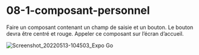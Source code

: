 # 08-1-composant-personnel

Faire un composant contenant un champ de saisie et un bouton.
Le bouton devra être centré et rouge.
Appeler ce composant sur l’écran d’accueil.

![Screenshot_20220513-104503_Expo Go](https://user-images.githubusercontent.com/35977024/168246790-b00b23af-e7ab-4042-984c-c2b075dd06f7.jpg)
